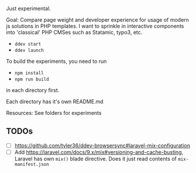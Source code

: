 Just experimental.

Goal: Compare page weight and developer experience for usage of modern js solutions in PHP templates. I want to sprinkle in interactive components into 'classical' PHP CMSes such as Statamic, typo3, etc.

- `ddev start`
- `ddev launch`

To build the experiments, you need to run

- `npm install`
- `npm run build`

in each directory first.

Each directory has it's own README.md

Resources: See folders for experiments

## TODOs

- [ ] https://github.com/tyler36/ddev-browsersync#laravel-mix-configuration
- [ ] Add https://laravel.com/docs/9.x/mix#versioning-and-cache-busting, Laravel has own `mix()` blade directive. Does it just read contents of `mix-manifest.json`
